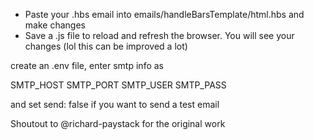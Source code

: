 - Paste your .hbs email into emails/handleBarsTemplate/html.hbs and make changes
- Save a .js file to reload and refresh the browser. You will see your changes (lol this can be improved a lot)

create an .env file, enter smtp info as

SMTP_HOST
SMTP_PORT
SMTP_USER
SMTP_PASS

and set send: false if you want to send a test email

Shoutout to @richard-paystack for the original work
